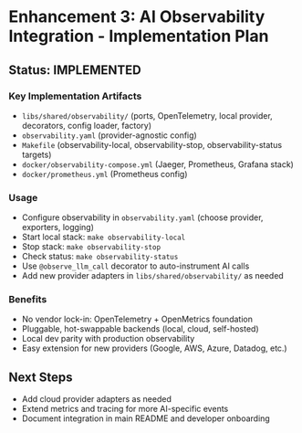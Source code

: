 # Enhancement 3: AI Observability Integration - Implementation Plan

## Status: IMPLEMENTED

### Key Implementation Artifacts
- `libs/shared/observability/` (ports, OpenTelemetry, local provider, decorators, config loader, factory)
- `observability.yaml` (provider-agnostic config)
- `Makefile` (observability-local, observability-stop, observability-status targets)
- `docker/observability-compose.yml` (Jaeger, Prometheus, Grafana stack)
- `docker/prometheus.yml` (Prometheus config)

### Usage
- Configure observability in `observability.yaml` (choose provider, exporters, logging)
- Start local stack: `make observability-local`
- Stop stack: `make observability-stop`
- Check status: `make observability-status`
- Use `@observe_llm_call` decorator to auto-instrument AI calls
- Add new provider adapters in `libs/shared/observability/` as needed

### Benefits
- No vendor lock-in: OpenTelemetry + OpenMetrics foundation
- Pluggable, hot-swappable backends (local, cloud, self-hosted)
- Local dev parity with production observability
- Easy extension for new providers (Google, AWS, Azure, Datadog, etc.)

## Next Steps
- Add cloud provider adapters as needed
- Extend metrics and tracing for more AI-specific events
- Document integration in main README and developer onboarding
